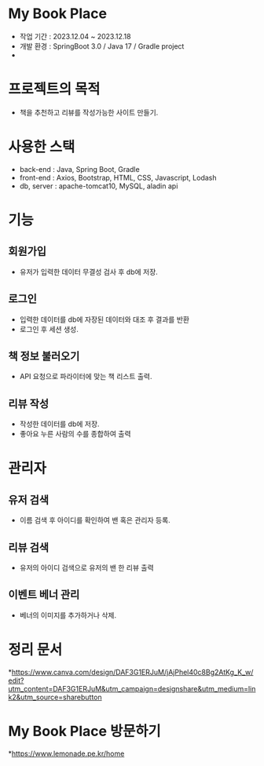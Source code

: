 # My Book Place
  * 작업 기간 : 2023.12.04 ~ 2023.12.18
  * 개발 환경 : SpringBoot 3.0 / Java 17 / Gradle project
  * 
# 프로젝트의 목적
 * 책을 추천하고 리뷰를 작성가능한 사이트 만들기.

# 사용한 스택
 * back-end : Java, Spring Boot, Gradle
 * front-end : Axios, Bootstrap, HTML, CSS, Javascript, Lodash
 * db, server :  apache-tomcat10, MySQL, aladin api 

# 기능
 ## 회원가입
  * 유저가 입력한 데이터 무결성 검사 후 db에 저장.
    
 ## 로그인
  * 입력한 데이터를 db에 자장된 데이터와 대조 후 결과를 반환
  * 로그인 후 세션 생성.

 ## 책 정보 불러오기
  * API 요청으로 파라이터에 맞는 책 리스트 출력.

 ## 리뷰 작성
  * 작성한 데이터를 db에 저장.
  * 좋아요 누른 사람의 수를 종합하여 출력

# 관리자
 ## 유저 검색
  * 이름 검색 후 아이디를 확인하여 밴 혹은 관리자 등록.

 ## 리뷰 검색
  * 유저의 아이디 검색으로 유저의 밴 한 리뷰 출력

 ## 이벤트 베너 관리
  * 베너의 이미지를 추가하거나 삭제.

# 정리 문서
 *https://www.canva.com/design/DAF3G1ERJuM/jAjPhel40c8Bg2AtKg_K_w/edit?utm_content=DAF3G1ERJuM&utm_campaign=designshare&utm_medium=link2&utm_source=sharebutton

# My Book Place 방문하기
 *https://www.lemonade.pe.kr/home
